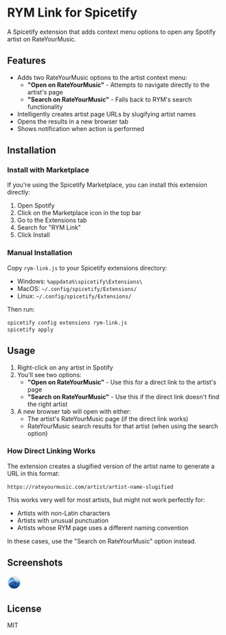 # RYM Link for Spicetify

A Spicetify extension that adds context menu options to open any Spotify artist on RateYourMusic.

## Features

- Adds two RateYourMusic options to the artist context menu:
  - **"Open on RateYourMusic"** - Attempts to navigate directly to the artist's page
  - **"Search on RateYourMusic"** - Falls back to RYM's search functionality
- Intelligently creates artist page URLs by slugifying artist names
- Opens the results in a new browser tab
- Shows notification when action is performed

## Installation

### Install with Marketplace

If you're using the Spicetify Marketplace, you can install this extension directly:

1. Open Spotify
2. Click on the Marketplace icon in the top bar
3. Go to the Extensions tab
4. Search for "RYM Link"
5. Click Install

### Manual Installation

Copy `rym-link.js` to your Spicetify extensions directory:
- Windows: `%appdata%\spicetify\Extensions\`
- MacOS: `~/.config/spicetify/Extensions/`
- Linux: `~/.config/spicetify/Extensions/`

Then run:
```
spicetify config extensions rym-link.js
spicetify apply
```

## Usage

1. Right-click on any artist in Spotify
2. You'll see two options:
   - **"Open on RateYourMusic"** - Use this for a direct link to the artist's page
   - **"Search on RateYourMusic"** - Use this if the direct link doesn't find the right artist
3. A new browser tab will open with either:
   - The artist's RateYourMusic page (if the direct link works)
   - RateYourMusic search results for that artist (when using the search option)

### How Direct Linking Works

The extension creates a slugified version of the artist name to generate a URL in this format:
```
https://rateyourmusic.com/artist/artist-name-slugified
```

This works very well for most artists, but might not work perfectly for:
- Artists with non-Latin characters
- Artists with unusual punctuation
- Artists whose RYM page uses a different naming convention

In these cases, use the "Search on RateYourMusic" option instead.

## Screenshots

![Screenshot of context menu with RYM Link option](preview.png)

## License

MIT